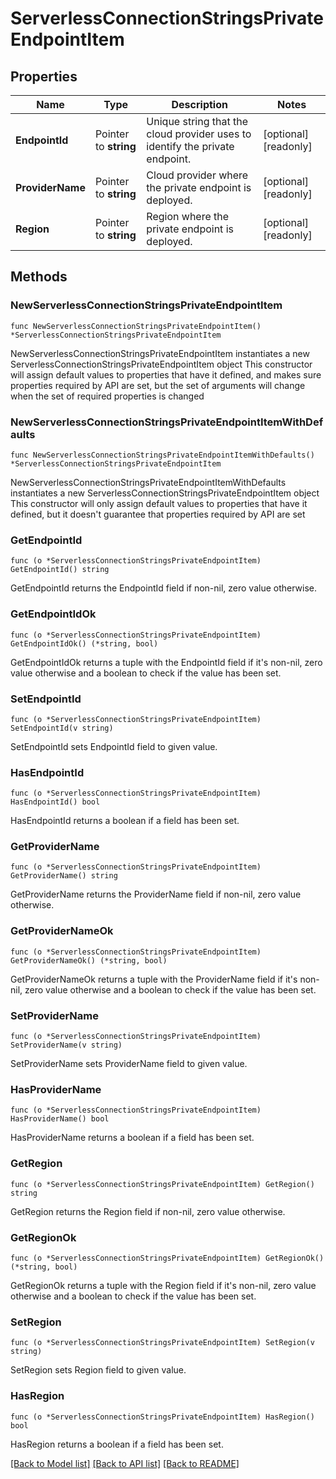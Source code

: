 # ServerlessConnectionStringsPrivateEndpointItem

## Properties

Name | Type | Description | Notes
------------ | ------------- | ------------- | -------------
**EndpointId** | Pointer to **string** | Unique string that the cloud provider uses to identify the private endpoint. | [optional] [readonly] 
**ProviderName** | Pointer to **string** | Cloud provider where the private endpoint is deployed. | [optional] [readonly] 
**Region** | Pointer to **string** | Region where the private endpoint is deployed. | [optional] [readonly] 

## Methods

### NewServerlessConnectionStringsPrivateEndpointItem

`func NewServerlessConnectionStringsPrivateEndpointItem() *ServerlessConnectionStringsPrivateEndpointItem`

NewServerlessConnectionStringsPrivateEndpointItem instantiates a new ServerlessConnectionStringsPrivateEndpointItem object
This constructor will assign default values to properties that have it defined,
and makes sure properties required by API are set, but the set of arguments
will change when the set of required properties is changed

### NewServerlessConnectionStringsPrivateEndpointItemWithDefaults

`func NewServerlessConnectionStringsPrivateEndpointItemWithDefaults() *ServerlessConnectionStringsPrivateEndpointItem`

NewServerlessConnectionStringsPrivateEndpointItemWithDefaults instantiates a new ServerlessConnectionStringsPrivateEndpointItem object
This constructor will only assign default values to properties that have it defined,
but it doesn't guarantee that properties required by API are set

### GetEndpointId

`func (o *ServerlessConnectionStringsPrivateEndpointItem) GetEndpointId() string`

GetEndpointId returns the EndpointId field if non-nil, zero value otherwise.

### GetEndpointIdOk

`func (o *ServerlessConnectionStringsPrivateEndpointItem) GetEndpointIdOk() (*string, bool)`

GetEndpointIdOk returns a tuple with the EndpointId field if it's non-nil, zero value otherwise
and a boolean to check if the value has been set.

### SetEndpointId

`func (o *ServerlessConnectionStringsPrivateEndpointItem) SetEndpointId(v string)`

SetEndpointId sets EndpointId field to given value.

### HasEndpointId

`func (o *ServerlessConnectionStringsPrivateEndpointItem) HasEndpointId() bool`

HasEndpointId returns a boolean if a field has been set.

### GetProviderName

`func (o *ServerlessConnectionStringsPrivateEndpointItem) GetProviderName() string`

GetProviderName returns the ProviderName field if non-nil, zero value otherwise.

### GetProviderNameOk

`func (o *ServerlessConnectionStringsPrivateEndpointItem) GetProviderNameOk() (*string, bool)`

GetProviderNameOk returns a tuple with the ProviderName field if it's non-nil, zero value otherwise
and a boolean to check if the value has been set.

### SetProviderName

`func (o *ServerlessConnectionStringsPrivateEndpointItem) SetProviderName(v string)`

SetProviderName sets ProviderName field to given value.

### HasProviderName

`func (o *ServerlessConnectionStringsPrivateEndpointItem) HasProviderName() bool`

HasProviderName returns a boolean if a field has been set.

### GetRegion

`func (o *ServerlessConnectionStringsPrivateEndpointItem) GetRegion() string`

GetRegion returns the Region field if non-nil, zero value otherwise.

### GetRegionOk

`func (o *ServerlessConnectionStringsPrivateEndpointItem) GetRegionOk() (*string, bool)`

GetRegionOk returns a tuple with the Region field if it's non-nil, zero value otherwise
and a boolean to check if the value has been set.

### SetRegion

`func (o *ServerlessConnectionStringsPrivateEndpointItem) SetRegion(v string)`

SetRegion sets Region field to given value.

### HasRegion

`func (o *ServerlessConnectionStringsPrivateEndpointItem) HasRegion() bool`

HasRegion returns a boolean if a field has been set.


[[Back to Model list]](../README.md#documentation-for-models) [[Back to API list]](../README.md#documentation-for-api-endpoints) [[Back to README]](../README.md)


